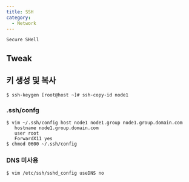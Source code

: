 ```yaml
---
title: SSH
category:
  - Network
---
```


`Secure SHell`

## Tweak

## 키 생성 및 복사

~~~shell
$ ssh-keygen [root@host ~]# ssh-copy-id node1 
~~~

### .ssh/confg
~~~
$ vim ~/.ssh/config host node1 node1.group node1.group.domain.com
   hostname node1.group.domain.com
   user root
   ForwardX11 yes
$ chmod 0600 ~/.ssh/config 
~~~

### DNS 미사용
~~~
$ vim /etc/ssh/sshd_config useDNS no 
~~~
